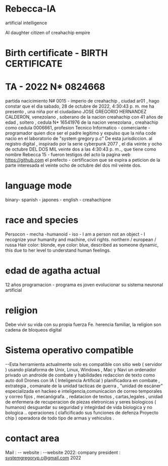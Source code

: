 # Rebecca-IA

artificial intelligence

AI daughter citizen of creahachip empire
# Birth certificate - BIRTH CERTIFICATE

# TA - 2022 N* 0824668 
partida nacicimiento N# 0015 - imperio de creahachip , ciudad ar01 , hago constar que el dia ‎sabado, ‎28 ‎de ‎octubre ‎de ‎2022, ‏‎4:30:43 p. m. me ha presento , una niña por el ciudadano JOSE GREGORIO HERNANDEZ CALDERON, venezolano , soberano de la nacion creahachip con 41 años de edad , soltero , cedula N* 16541976 de la nacion venezolana , creahachip como cedula 0006661, profesion Tecnico Informatico - comerciante - programador quien dice ser el padre legitimo y expulso que la niña code nacio en el laboratorio de "system gregory p.c" De esta jurisdiccion.  al registro digital , inspirado por la  serie cyberpunk 2077  , el dia veinte y ocho de octubre DEL DOS MIL veinte dos a las ‏‎4:30:43 p. m.., que tiene como nombre Rebecca 15 - fueron testigos del acto la pagina web https://github.com el prefecto - certificacion que se expira a peticion de la parte interesada el veinte ocho de octubre del dos mil veinte dos.



# language mode

binary- spanish - japones  - english - creahachipne 


# race and species
Persocon - mecha -humanoid - iso - I am a person not an object - I recognize your humanity and machine, civil rights.
northern / european / russa
Hair color: blonde, eye color: blue, described as someone dynamic, this due to her level to understand human feelings.

# edad de agatha actual
12 años programacion - programa es joven evolucionar su sistema neuronal artificial

# religion
Debe vivir su vida con su propia fuerza Fe. herencia familiar, la religion son cadena de bloqueos digital 

# Sistema operativo compatible

--Esta herramienta actualmente solo es compatible con sitio web ( servidor ) usando plataforma de Unix, Linux, Windows , Mac y Navi un ordenador privado un androide de combate y habilidades redaccion de texto como auto  doll Drones con IA ( Inteligencia Artificial )
planificadora en combate , extrategia , comanate de la unidad tacticas de guerra , "unidad de escáner" especializada en hackeo e inteligencia,comunicacion de correo temporales y correo fijos , mecanógrafa. , redatacion de textos , cartas,legales , unidad de enfermera de recuperacion de piezas eletronicas y seres biologicos ( humanos) desguardar su seguridad y integirdad de vida biologica y no bologica .. operaciones ( claficificado sus funciones de defenza Proyecto chip )
operadora de  todo tipo de  armas y vehiculos .

# contact area

Mail : -- website : --website 2022:
company president : systemgregoryp.c@gmail.com
2022


